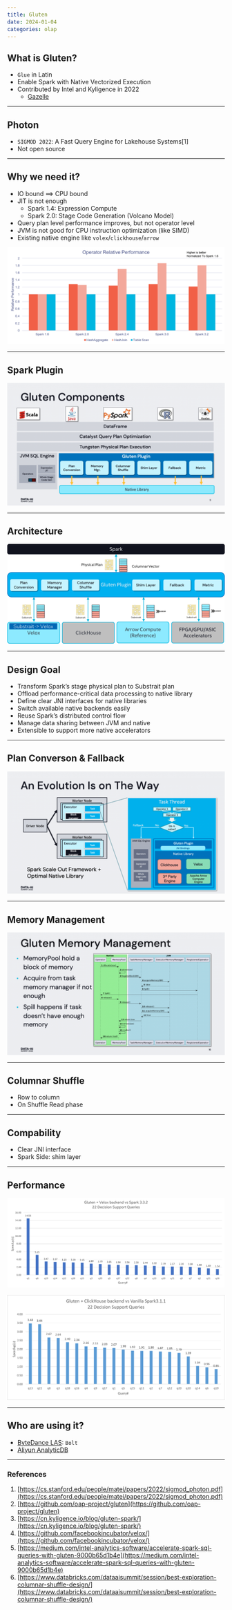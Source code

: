```yaml
---
title: Gluten
date: 2024-01-04
categories: olap
---
```


## What is Gluten?
- `Glue` in Latin
- Enable Spark with Native Vectorized Execution
- Contributed by Intel and Kyligence in 2022
    - [Gazelle](https://github.com/oap-project/gazelle_plugin)

---

## Photon
- `SIGMOD 2022`: A Fast Query Engine for Lakehouse Systems[1]
- Not open source

---

## Why we need it?

- IO bound ==> CPU bound
- JIT is not enough
    - Spark 1.4: Expression Compute
    - Spark 2.0: Stage Code Generation (Volcano Model)
- Query plan level performance improves, but not operator level
- JVM is not good for CPU instruction optimization (like SIMD)
- Existing native engine like `volex`/`clickhouse`/`arrow`

![inline](/assets/images/gluten/operator_perf.png)

---

## Spark Plugin
![inline](/assets/images/gluten/spark_gluten.png)

---
## Architecture
![inline](/assets/images/gluten/architecture.png)

---

## Design Goal

- Transform Spark’s stage physical plan to Substrait plan
- Offload performance-critical data processing to native library
- Define clear JNI interfaces for native libraries
- Switch available native backends easily
- Reuse Spark’s distributed control flow
- Manage data sharing between JVM and native
- Extensible to support more native accelerators

---

## Plan Converson & Fallback
![inline](/assets/images/gluten/plan_conversion.png)

---

## Memory Management
![inline](/assets/images/gluten/memory_management.png)

---

## Columnar Shuffle
- Row to column
- On Shuffle Read phase

---

## Compability
- Clear JNI interface
- Spark Side: shim layer

---

## Performance
![inline](/assets/images/gluten/velox_perf.png)

![inline](/assets/images/gluten/clickhouse_perf.png)

---

## Who are using it?

- [ByteDance LAS](https://www.volcengine.com/product/las): `Bolt`
- [Aliyun AnalyticDB](https://www.aliyun.com/product/ApsaraDB/ads)

---

### References
1. [https://cs.stanford.edu/people/matei/papers/2022/sigmod_photon.pdf](https://cs.stanford.edu/people/matei/papers/2022/sigmod_photon.pdf)
2. [https://github.com/oap-project/gluten](https://github.com/oap-project/gluten)
3. [https://cn.kyligence.io/blog/gluten-spark/](https://cn.kyligence.io/blog/gluten-spark/)
4. [https://github.com/facebookincubator/velox/](https://github.com/facebookincubator/velox/)
5. [https://medium.com/intel-analytics-software/accelerate-spark-sql-queries-with-gluten-9000b65d1b4e](https://medium.com/intel-analytics-software/accelerate-spark-sql-queries-with-gluten-9000b65d1b4e)
6. [https://www.databricks.com/dataaisummit/session/best-exploration-columnar-shuffle-design/](https://www.databricks.com/dataaisummit/session/best-exploration-columnar-shuffle-design/)